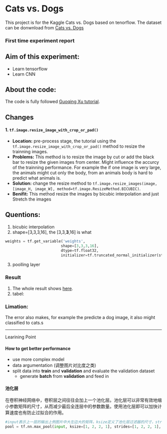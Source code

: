 # Cats vs. Dogs
This project is for the Kaggle Cats vs. Dogs based on tenorflow. The dataset can be donwnload from [Cats vs. Dogs](https://www.kaggle.com/c/dogs-vs-cats/data)

###  First time experiment report

## Aim of this experiment:
 - Learn tensorflow
 - Learn CNN

## About the code:
The code is fully followed [Guoqing Xu tutorial](https://www.youtube.com/watch?v=8EXMxQwuCrs&index=17&list=PLnUknG7KBFzqMSDZC1mnYMN0zMoRaH68r).

## Changes
#### 1. `tf.image.resize_image_with_crop_or_pad()`
- **Location:** pre-process stage, the tutorial using the `tf.image.resize_image_with_crop_or_pad()` method to resize the trainning images.
- **Problems:** This method is to resize the image by cut or add the black bar to resize the given images from center. Might influence the accurcy of the trainning performance. For example the if one image is very large, the animals might cut only the body, from an animals body is hard to predict what animals is.
- **Solution:** change the resize method to `tf.image.resize_images(image, [image_H, image_W], method=tf.image.ResizeMethod.BICUBIC)`.
- **Benifit:** This method resize the images by bicubic interpolation and just Stretch the images

## Quentions:
1. bicubic interpolation
2. shape=[3,3,3,16], the [3,3,**3**,16] is what
``` python
weights = tf.get_variable('weights',
                         shape=[3,3,3,16],
                         dtype=tf.float32,
                         initializer=tf.truncated_normal_initializer(stddev=0.1, dtype=tf.float32))
```
3. poolling layer

### Result
1. The whole result shows [here](https://github.com/DaBaiHao/CatvsDog/blob/master/train/first_train.txt).
2. tabel:
### Limation:
The error also makes, for example the predicte a dog image, it also might classified to cats.s

----
Learining Point
#### How to get better performance
 - use more complex model
 - data argumentation (调整图片对比度之类)
 - split data into **train** and **validation** and evaluate the validation dataset
   - generate **batch** from **validation** and feed in



#### 池化层
在卷积神经网络中，卷积层之间往往会加上一个池化层。池化层可以非常有效地缩小参数矩阵的尺寸，从而减少最后全连层中的参数数量。使用池化层即可以加快计算速度也有防止过拟合的作用。


``` python
#input表示上一层的输出上例图片中大左边大的矩阵，ksize定义了池化层过滤器的尺寸，strides定义的步长信息第一维和第四维都为1，padding定义了是否用全0填充SAME表示全0填充VALID表示不填充
pool = tf.nn.max_pool(input, ksize=[1, 2, 2, 1], strides=[1, 2, 2, 1], padding='SAME')

```
